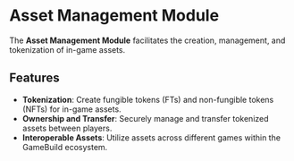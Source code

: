 
# Asset Management Module

The **Asset Management Module** facilitates the creation, management, and tokenization of in-game assets.

## Features

- **Tokenization**: Create fungible tokens (FTs) and non-fungible tokens (NFTs) for in-game assets.
- **Ownership and Transfer**: Securely manage and transfer tokenized assets between players.
- **Interoperable Assets**: Utilize assets across different games within the GameBuild ecosystem.
